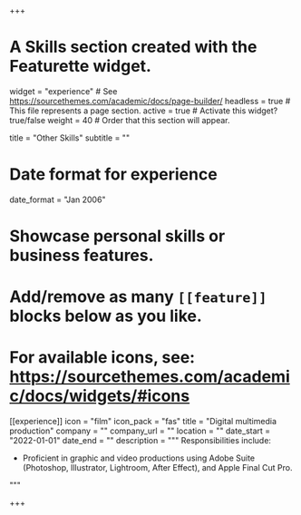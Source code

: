 +++
# A Skills section created with the Featurette widget.
widget = "experience" # See https://sourcethemes.com/academic/docs/page-builder/
headless = true  # This file represents a page section.
active = true  # Activate this widget? true/false
weight = 40  # Order that this section will appear.

title = "Other Skills"
subtitle = ""

# Date format for experience
date_format = "Jan 2006"

# Showcase personal skills or business features.
# 
# Add/remove as many `[[feature]]` blocks below as you like.
# 
# For available icons, see: https://sourcethemes.com/academic/docs/widgets/#icons


 [[experience]]
  icon = "film"
  icon_pack = "fas"
  title = "Digital multimedia production"
  company = ""
  company_url = ""
  location = ""
  date_start = "2022-01-01"
  date_end = ""
  description = """
  Responsibilities include:
  
  * Proficient in graphic and video productions using Adobe Suite (Photoshop, Illustrator, Lightroom, After Effect), and Apple Final Cut Pro.  

  """

+++
